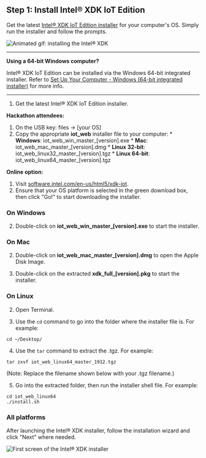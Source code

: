 ## Step 1: Install Intel® XDK IoT Edition

Get the latest [Intel® XDK IoT Edition installer](http://software.intel.com/en-us/html5/xdk-iot) for your computer's OS. Simply run the installer and follow the prompts. 

![Animated gif: installing the Intel® XDK](images/install_xdk-animated.gif)

---

**Using a 64-bit Windows computer?**

Intel® XDK IoT Edition can be installed via the Windows 64-bit integrated installer. Refer to [Set Up Your Computer - Windows (64-bit integrated installer)](/computer_setup/windows/64bit_integrated_installer.md) for more info.

---

1. Get the latest Intel® XDK IoT Edition installer.

  **Hackathon attendees:**
  
  1. On the USB key: files → [your OS]
  2. Copy the appropriate **iot_web** installer file to your computer: 
    * **Windows**: iot_web_win_master_[version].exe
    * **Mac**: iot_web_mac_master_[version].dmg
    * **Linux 32-bit**: iot_web_linux32_master_[version].tgz
    * **Linux 64-bit**: iot_web_linux64_master_[version].tgz

  **Online option:**

  1. Visit [software.intel.com/en-us/html5/xdk-iot](http://software.intel.com/en-us/html5/xdk-iot). 
  2. Ensure that your OS platform is selected in the green download box, then click "Go!" to start downloading the installer.

### On Windows

2. Double-click on **iot_web_win_master_[version].exe** to start the installer. 

### On Mac

2. Double-click on **iot_web_mac_master_[version].dmg** to open the Apple Disk Image.

3. Double-click on the extracted **xdk_full_[version].pkg** to start the installer.

### On Linux

2. Open Terminal.

3. Use the `cd` command to go into the folder where the installer file is. For example:

  ```
  cd ~/Desktop/
  ```

4. Use the `tar` command to extract the .tgz. For example:

  ```
  tar zxvf iot_web_linux64_master_1912.tgz
  ```

  (Note: Replace the filename shown below with your .tgz filename.)

5. Go into the extracted folder, then run the installer shell file. For example:

  ```
  cd iot_web_linux64
  ./install.sh
  ```

### All platforms

After launching the Intel® XDK installer, follow the installation wizard and click "Next" where needed.

![First screen of the Intel® XDK installer](images/xdk_installer.jpg)
